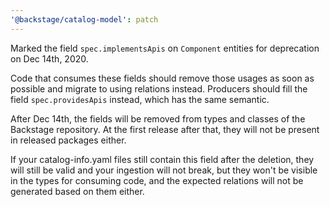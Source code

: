 ```yaml
---
'@backstage/catalog-model': patch
---
```


Marked the field `spec.implementsApis` on `Component` entities for deprecation on Dec 14th, 2020.

Code that consumes these fields should remove those usages as soon as possible and migrate to using
relations instead. Producers should fill the field `spec.providesApis` instead, which has the same
semantic.

After Dec 14th, the fields will be removed from types and classes of the Backstage repository. At
the first release after that, they will not be present in released packages either.

If your catalog-info.yaml files still contain this field after the deletion, they will still be
valid and your ingestion will not break, but they won't be visible in the types for consuming code, and the expected relations will not be generated based on them either.
